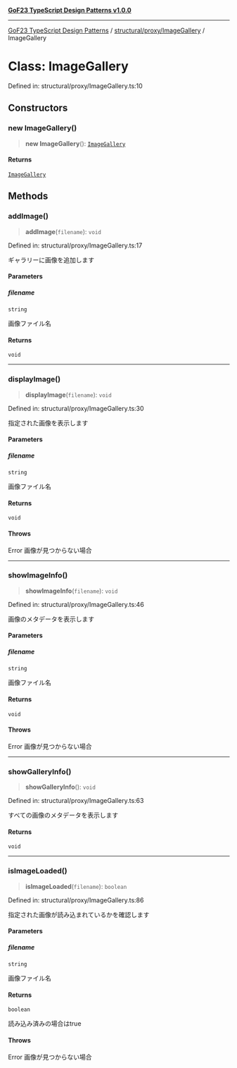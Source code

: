 [**GoF23 TypeScript Design Patterns v1.0.0**](../../../../README.md)

***

[GoF23 TypeScript Design Patterns](../../../../README.md) / [structural/proxy/ImageGallery](../README.md) / ImageGallery

# Class: ImageGallery

Defined in: structural/proxy/ImageGallery.ts:10

## Constructors

### new ImageGallery()

> **new ImageGallery**(): [`ImageGallery`](ImageGallery.md)

#### Returns

[`ImageGallery`](ImageGallery.md)

## Methods

### addImage()

> **addImage**(`filename`): `void`

Defined in: structural/proxy/ImageGallery.ts:17

ギャラリーに画像を追加します

#### Parameters

##### filename

`string`

画像ファイル名

#### Returns

`void`

***

### displayImage()

> **displayImage**(`filename`): `void`

Defined in: structural/proxy/ImageGallery.ts:30

指定された画像を表示します

#### Parameters

##### filename

`string`

画像ファイル名

#### Returns

`void`

#### Throws

Error 画像が見つからない場合

***

### showImageInfo()

> **showImageInfo**(`filename`): `void`

Defined in: structural/proxy/ImageGallery.ts:46

画像のメタデータを表示します

#### Parameters

##### filename

`string`

画像ファイル名

#### Returns

`void`

#### Throws

Error 画像が見つからない場合

***

### showGalleryInfo()

> **showGalleryInfo**(): `void`

Defined in: structural/proxy/ImageGallery.ts:63

すべての画像のメタデータを表示します

#### Returns

`void`

***

### isImageLoaded()

> **isImageLoaded**(`filename`): `boolean`

Defined in: structural/proxy/ImageGallery.ts:86

指定された画像が読み込まれているかを確認します

#### Parameters

##### filename

`string`

画像ファイル名

#### Returns

`boolean`

読み込み済みの場合はtrue

#### Throws

Error 画像が見つからない場合
